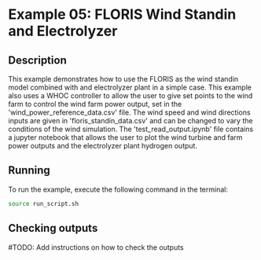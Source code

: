 # Example 05: FLORIS Wind Standin and Electrolyzer

## Description

This example demonstrates how to use the FLORIS as the wind standin model combined with and electrolyzer plant in a simple case.  This example also uses a WHOC controller to allow the user to give set points to the wind farm to control the wind farm power output, set in the 'wind_power_reference_data.csv' file. The wind speed and wind directions inputs are given in 'floris_standin_data.csv' and can be changed to vary the conditions of the wind simulation. The 'test_read_output.ipynb' file contains a jupyter notebook that allows the user to plot the wind turbine and farm power outputs and the electrolyzer plant hydrogen output.

## Running

To run the example, execute the following command in the terminal:

```bash
source run_script.sh
```

## Checking outputs

#TODO: Add instructions on how to check the outputs
